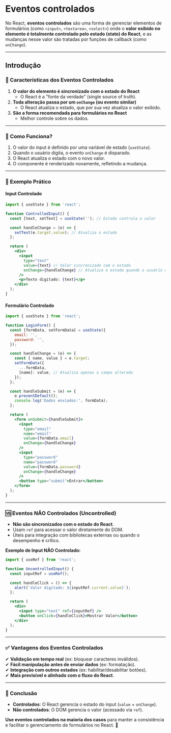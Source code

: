 # Eventos controlados

No React, **eventos controlados** são uma forma de gerenciar elementos de formulários (como `<input>`, `<textarea>`, `<select>`) onde o **valor exibido no elemento é totalmente controlado pelo estado (state) do React**, e as mudanças nesse valor são tratadas por funções de callback (como `onChange`).

---
## Introdução

### **📌 Características dos Eventos Controlados**

1. **O valor do elemento é sincronizado com o estado do React**  
   - O React é a "fonte da verdade" (single source of truth).
2. **Toda alteração passa por um `onChange` (ou evento similar)**  
   - O React atualiza o estado, que por sua vez atualiza o valor exibido.
3. **São a forma recomendada para formulários no React**  
   - Melhor controle sobre os dados.

---

### **🔄 Como Funciona?**
1. O valor do input é definido por uma variável de estado (`useState`).
2. Quando o usuário digita, o evento `onChange` é disparado.
3. O React atualiza o estado com o novo valor.
4. O componente é renderizado novamente, refletindo a mudança.

---

### **📝 Exemplo Prático**
#### **Input Controlado**

```jsx
import { useState } from 'react';

function ControlledInput() {
  const [text, setText] = useState(''); // Estado controla o valor

  const handleChange = (e) => {
    setText(e.target.value); // Atualiza o estado
  };

  return (
    <div>
      <input
        type="text"
        value={text} // Valor sincronizado com o estado
        onChange={handleChange} // Atualiza o estado quando o usuário digita
      />
      <p>Texto digitado: {text}</p>
    </div>
  );
}
```

#### **Formulário Controlado**
```jsx
import { useState } from 'react';

function LoginForm() {
  const [formData, setFormData] = useState({
    email: '',
    password: '',
  });

  const handleChange = (e) => {
    const { name, value } = e.target;
    setFormData({
      ...formData,
      [name]: value, // Atualiza apenas o campo alterado
    });
  };

  const handleSubmit = (e) => {
    e.preventDefault();
    console.log('Dados enviados:', formData);
  };

  return (
    <form onSubmit={handleSubmit}>
      <input
        type="email"
        name="email"
        value={formData.email}
        onChange={handleChange}
      />
      <input
        type="password"
        name="password"
        value={formData.password}
        onChange={handleChange}
      />
      <button type="submit">Entrar</button>
    </form>
  );
}
```

---

### **🆚 Eventos NÃO Controlados (Uncontrolled)**
- **Não são sincronizados com o estado do React**.
- Usam `ref` para acessar o valor diretamente do DOM.
- Úteis para integração com bibliotecas externas ou quando o desempenho é crítico.

**Exemplo de Input NÃO Controlado:**

```jsx
import { useRef } from 'react';

function UncontrolledInput() {
  const inputRef = useRef();

  const handleClick = () => {
    alert(`Valor digitado: ${inputRef.current.value}`);
  };

  return (
    <div>
      <input type="text" ref={inputRef} />
      <button onClick={handleClick}>Mostrar Valor</button>
    </div>
  );
}
```

---

### **✅ Vantagens dos Eventos Controlados**

✔ **Validação em tempo real** (ex: bloquear caracteres inválidos).  
✔ **Fácil manipulação antes de enviar dados** (ex: formatação).  
✔ **Integração com outros estados** (ex: habilitar/desabilitar botões).  
✔ **Mais previsível e alinhado com o fluxo do React**.

---

### **🔹 Conclusão**

- **Controlados**: O React gerencia o estado do input (`value` + `onChange`).  
- **Não controlados**: O DOM gerencia o valor (acessado via `ref`).  

**Use eventos controlados na maioria dos casos** para manter a consistência e facilitar o gerenciamento de formulários no React. 🚀
